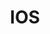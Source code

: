 ---
layout: default
title: IOS
parent: Google Календарь
grand_parent: Календарь
permalink: "/#ios"
---